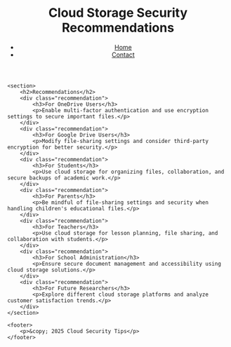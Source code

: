 <!DOCTYPE html>
<html lang="en">
<head>
    <meta charset="UTF-8">
    <meta name="viewport" content="width=device-width, initial-scale=1.0">
    <title>Cloud Storage Security Tips</title>
    <link rel="stylesheet" href="style.css">
</head>
<body>
    <header>
        <h1>Cloud Storage Security Recommendations</h1>
        <nav>
            <ul>
                <li><a href="index.html">Home</a></li>
                <li><a href="contact.html">Contact</a></li>
            </ul>
        </nav>
    </header>

    <section>
        <h2>Recommendations</h2>
        <div class="recommendation">
            <h3>For OneDrive Users</h3>
            <p>Enable multi-factor authentication and use encryption settings to secure important files.</p>
        </div>
        <div class="recommendation">
            <h3>For Google Drive Users</h3>
            <p>Modify file-sharing settings and consider third-party encryption for better security.</p>
        </div>
        <div class="recommendation">
            <h3>For Students</h3>
            <p>Use cloud storage for organizing files, collaboration, and secure backups of academic work.</p>
        </div>
        <div class="recommendation">
            <h3>For Parents</h3>
            <p>Be mindful of file-sharing settings and security when handling children's educational files.</p>
        </div>
        <div class="recommendation">
            <h3>For Teachers</h3>
            <p>Use cloud storage for lesson planning, file sharing, and collaboration with students.</p>
        </div>
        <div class="recommendation">
            <h3>For School Administration</h3>
            <p>Ensure secure document management and accessibility using cloud storage solutions.</p>
        </div>
        <div class="recommendation">
            <h3>For Future Researchers</h3>
            <p>Explore different cloud storage platforms and analyze customer satisfaction trends.</p>
        </div>
    </section>

    <footer>
        <p>&copy; 2025 Cloud Security Tips</p>
    </footer>
</body>
</html>

